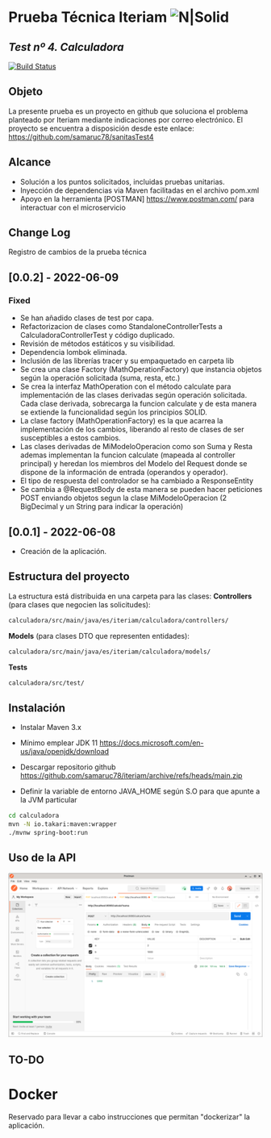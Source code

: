 # Prueba Técnica Iteriam ![N|Solid](https://www.iteriam.es/img/iteriam_logo.png)
## _Test nº 4. Calculadora_
[![Build Status](https://travis-ci.org/codecentric/springboot-sample-app.svg?branch=master)](https://travis-ci.org/codecentric/springboot-sample-app)
## Objeto
La presente prueba es un proyecto en github que soluciona el problema planteado por Iteriam
mediante indicaciones por correo electrónico.
El proyecto se encuentra a disposición desde este enlace:
https://github.com/samaruc78/sanitasTest4
## Alcance
- Solución a los puntos solicitados, incluidas pruebas unitarias.
- Inyección de dependencias via Maven facilitadas en el archivo pom.xml
- Apoyo en la herramienta [POSTMAN] https://www.postman.com/ para interactuar con el microservicio

## Change Log
Registro de cambios de la prueba técnica

## [0.0.2] - 2022-06-09
### Fixed
- Se han añadido clases de test por capa.
- Refactorizacion de clases como StandaloneControllerTests a CalculadoraControllerTest y código duplicado.
- Revisión de métodos estáticos y su visibilidad.
- Dependencia lombok eliminada.
- Inclusión de las librerías tracer y su empaquetado en carpeta lib
- Se crea una clase Factory (MathOperationFactory) que instancia objetos según la operación solicitada (suma, resta, etc.)	
- Se crea la interfaz MathOperation con el método calculate para implementación de las clases derivadas según operación solicitada.	Cada clase derivada, sobrecarga la funcion calculate y de esta manera se extiende la funcionalidad según los principios SOLID.
- La clase factory (MathOperationFactory) es la que acarrea la implementación de los cambios, liberando al resto de clases de ser susceptibles a estos cambios.
- Las clases derivadas de MiModeloOperacion como son Suma y Resta ademas implementan la funcion calculate (mapeada al controller principal) y heredan los miembros del Modelo del Request donde se dispone de la información de entrada (operandos y operador).
- El tipo de respuesta del controlador se ha cambiado a ResponseEntity<BigDecimal>
- Se cambia a @RequestBody de esta manera se pueden hacer peticiones POST enviando objetos segun la clase MiModeloOperacion (2 BigDecimal y un String para indicar la operación)

## [0.0.1] - 2022-06-08
- Creación de la aplicación.

## Estructura del proyecto
La estructura está distribuida en una carpeta para las clases:
**Controllers**
(para clases que negocien las solicitudes):
```sh
calculadora/src/main/java/es/iteriam/calculadora/controllers/
```

**Models**
(para clases DTO que representen entidades):
```sh
calculadora/src/main/java/es/iteriam/calculadora/models/
```

**Tests**
```sh
calculadora/src/test/
```
## Instalación
- Instalar Maven 3.x
- Mínimo emplear JDK 11
https://docs.microsoft.com/en-us/java/openjdk/download

- Descargar repositorio github
https://github.com/samaruc78/iteriam/archive/refs/heads/main.zip

- Definir la variable de entorno JAVA_HOME según S.O para que apunte a la JVM particular

```sh
cd calculadora
mvn -N io.takari:maven:wrapper
./mvnw spring-boot:run
```

## Uso de la API
![POSTMAN](https://github.com/samaruc78/iteriam/blob/main/calculadora/APICall.png)

## TO-DO
# Docker
Reservado para llevar a cabo instrucciones que permitan "dockerizar" la aplicación.